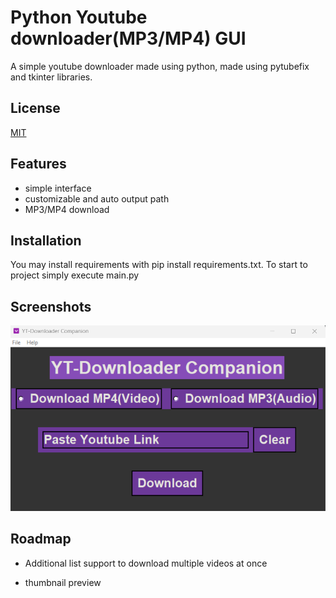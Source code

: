 
# Python Youtube downloader(MP3/MP4) GUI

A simple youtube downloader made using python, made using pytubefix and tkinter libraries.


## License

[MIT](https://choosealicense.com/licenses/mit/)


## Features

- simple interface
- customizable and auto output path
- MP3/MP4 download


## Installation

You may install requirements
with pip install requirements.txt.
To start to project simply execute main.py

    
## Screenshots

![App Screenshot](appScreenshot.png)


## Roadmap

- Additional list support to download multiple videos at once

- thumbnail preview

